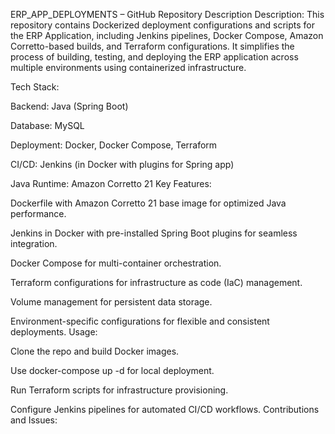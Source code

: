 ERP_APP_DEPLOYMENTS – GitHub Repository Description
Description:
This repository contains Dockerized deployment configurations and scripts for the ERP Application, including Jenkins pipelines, Docker Compose, Amazon Corretto-based builds, and Terraform configurations. It simplifies the process of building, testing, and deploying the ERP application across multiple environments using containerized infrastructure.

 Tech Stack:

Backend: Java (Spring Boot)

Database: MySQL

Deployment: Docker, Docker Compose, Terraform

CI/CD: Jenkins (in Docker with plugins for Spring app)

Java Runtime: Amazon Corretto 21
Key Features:

Dockerfile with Amazon Corretto 21 base image for optimized Java performance.

Jenkins in Docker with pre-installed Spring Boot plugins for seamless integration.

Docker Compose for multi-container orchestration.

Terraform configurations for infrastructure as code (IaC) management.

Volume management for persistent data storage.

Environment-specific configurations for flexible and consistent deployments.
Usage:

Clone the repo and build Docker images.

Use docker-compose up -d for local deployment.

Run Terraform scripts for infrastructure provisioning.

Configure Jenkins pipelines for automated CI/CD workflows.
Contributions and Issues: